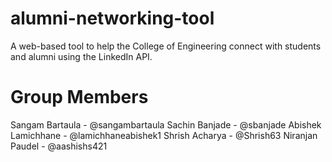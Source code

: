 # alumni-networking-tool
A web-based tool to help the College of Engineering connect with students and alumni using the LinkedIn API.

# Group Members
Sangam Bartaula - @sangambartaula
Sachin Banjade - @sbanjade
Abishek Lamichhane - @lamichhaneabishek1
Shrish Acharya - @Shrish63
Niranjan Paudel - @aashishs421
